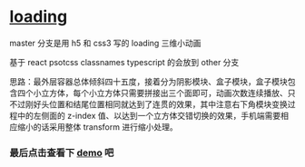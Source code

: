 # [loading](https://fuzhongfeng.github.io/loading/loading.html)
master 分支是用 h5 和 css3 写的 loading 三维小动画

基于 react psotcss classnames typescript 的会放到 other 分支

思路：最外层容器总体倾斜四十五度，接着分为阴影模块、盒子模块，盒子模块包含四个小立方体，每个小立方体只需要拼接出三个面即可，动画次数连续播放、只不过刚好头位置和结尾位置相同就达到了连贯的效果，其中注意右下角模块变换过程中的左侧面的 z-index 值、以达到一个立方体交错切换的效果，手机端需要相应缩小的话采用整体 transform 进行缩小处理。

### 最后点击查看下 [demo](https://fuzhongfeng.github.io/loading/loading.html) 吧
